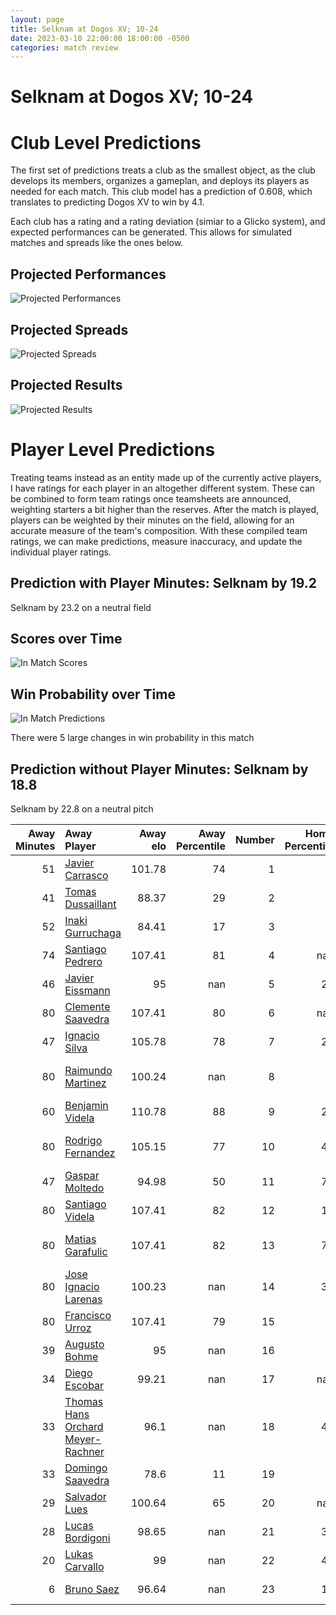 ```yaml
---  
layout: page  
title: Selknam at Dogos XV; 10-24  
date: 2023-03-10 22:00:00 18:00:00 -0500  
categories: match review  
---
```

# Selknam at Dogos XV; 10-24

# Club Level Predictions


The first set of predictions treats a club as the smallest object, as the club develops its members, organizes a gameplan, and deploys its players as needed for each match. This club model has a prediction of 0.608, which translates to predicting Dogos XV to win by 4.1.

Each club has a rating and a rating deviation (simiar to a Glicko system), and expected performances can be generated. This allows for simulated matches and spreads like the ones below.
## Projected Performances


![Projected Performances](plots/performances_2023-03-10-DogosXV-Selknam.png)
## Projected Spreads


![Projected Spreads](plots/spreads_2023-03-10-DogosXV-Selknam.png)
## Projected Results


![Projected Results](plots/resultbar_2023-03-10-DogosXV-Selknam.png)
# Player Level Predictions


Treating teams instead as an entity made up of the currently active players, I have ratings for each player in an altogether different system. These can be combined to form team ratings once teamsheets are announced, weighting starters a bit higher than the reserves. After the match is played, players can be weighted by their minutes on the field, allowing for an accurate measure of the team's composition. With these compiled team ratings, we can make predictions, measure inaccuracy, and update the individual player ratings.
## Prediction with Player Minutes: Selknam by 19.2


Selknam by 23.2 on a neutral field
## Scores over Time


![In Match Scores](plots/recap_scores_2023-03-10-DogosXV-Selknam.png)
## Win Probability over Time


![In Match Predictions](plots/recap_prob_2023-03-10-DogosXV-Selknam.png)

There were 5 large changes in win probability in this match
## Prediction without Player Minutes: Selknam by 18.8


Selknam by 22.8 on a neutral pitch



|   Away Minutes | Away Player                                                                                     |   Away elo |   Away Percentile |   Number |   Home Percentile |   Home elo | Home Player                                                                      |   Home Minutes |
|---------------:|:------------------------------------------------------------------------------------------------|-----------:|------------------:|---------:|------------------:|-----------:|:---------------------------------------------------------------------------------|---------------:|
|             51 | [Javier Carrasco](..//playerfiles//JavierCarrasco_cleaned.md)                                   |     101.78 |                74 |        1 |                 9 |      78.19 | [Santiago Pulella](..//playerfiles//SantiagoPulella_cleaned.md)                  |             72 |
|             41 | [Tomas Dussaillant](..//playerfiles//TomasDussaillant_cleaned.md)                               |      88.37 |                29 |        2 |                 9 |      74.35 | [Boris Wenger](..//playerfiles//BorisWenger_cleaned.md)                          |             71 |
|             52 | [Inaki Gurruchaga](..//playerfiles//InakiGurruchaga_cleaned.md)                                 |      84.41 |                17 |        3 |                 7 |      72.01 | [Octavio Filippa](..//playerfiles//OctavioFilippa_cleaned.md)                    |             58 |
|             74 | [Santiago Pedrero](..//playerfiles//SantiagoPedrero_cleaned.md)                                 |     107.41 |                81 |        4 |               nan |      95    | [Lautaro Simes](..//playerfiles//LautaroSimes_cleaned.md)                        |             46 |
|             46 | [Javier Eissmann](..//playerfiles//JavierEissmann_cleaned.md)                                   |      95    |               nan |        5 |                28 |      88.62 | [Franco Molina](..//playerfiles//FrancoMolina_cleaned.md)                        |             80 |
|             80 | [Clemente Saavedra](..//playerfiles//ClementeSaavedra_cleaned.md)                               |     107.41 |                80 |        6 |               nan |      91.55 | [Manuel Todaro](..//playerfiles//ManuelTodaro_cleaned.md)                        |             59 |
|             47 | [Ignacio Silva](..//playerfiles//IgnacioSilva_cleaned.md)                                       |     105.78 |                78 |        7 |                23 |      86.62 | [Efrain Elias](..//playerfiles//EfrainElias_cleaned.md)                          |             80 |
|             80 | [Raimundo Martinez](..//playerfiles//RaimundoMartinez_cleaned.md)                               |     100.24 |               nan |        8 |                 4 |      71.91 | [Ignacio Jose Gandini](..//playerfiles//IgnacioJoseGandini_cleaned.md)           |             80 |
|             60 | [Benjamin Videla](..//playerfiles//BenjaminVidela_cleaned.md)                                   |     110.78 |                88 |        9 |                28 |      87.8  | [Agustin Moyano](..//playerfiles//AgustinMoyano_cleaned.md)                      |             76 |
|             80 | [Rodrigo Fernandez](..//playerfiles//RodrigoFernandez_cleaned.md)                               |     105.15 |                77 |       10 |                45 |      93.57 | [Julian Ignacio Hernandez](..//playerfiles//JulianIgnacioHernandez_cleaned.md)   |             80 |
|             47 | [Gaspar Moltedo](..//playerfiles//GasparMoltedo_cleaned.md)                                     |      94.98 |                50 |       11 |                76 |     104.36 | [Ernesto Giudice](..//playerfiles//ErnestoGiudice_cleaned.md)                    |             80 |
|             80 | [Santiago Videla](..//playerfiles//SantiagoVidela_cleaned.md)                                   |     107.41 |                82 |       12 |                11 |      79.24 | [Leonardo Gea Salim](..//playerfiles//LeonardoGeaSalim_cleaned.md)               |             64 |
|             80 | [Matias Garafulic](..//playerfiles//MatiasGarafulic_cleaned.md)                                 |     107.41 |                82 |       13 |                70 |     101.72 | [Faustino Sánchez Valarolo](..//playerfiles//FaustinoSánchezValarolo_cleaned.md) |             80 |
|             80 | [Jose Ignacio Larenas](..//playerfiles//JoseIgnacioLarenas_cleaned.md)                          |     100.23 |               nan |       14 |                35 |      88.62 | [Mateo Soler](..//playerfiles//MateoSoler_cleaned.md)                            |             80 |
|             80 | [Francisco Urroz](..//playerfiles//FranciscoUrroz_cleaned.md)                                   |     107.41 |                79 |       15 |                 9 |      71.94 | [Franco Giudice](..//playerfiles//FrancoGiudice_cleaned.md)                      |             55 |
|             39 | [Augusto Bohme](..//playerfiles//AugustoBohme_cleaned.md)                                       |      95    |               nan |       16 |                 3 |      61.19 | [Gregorio Hernandez](..//playerfiles//GregorioHernandez_cleaned.md)              |             34 |
|             34 | [Diego Escobar](..//playerfiles//DiegoEscobar_cleaned.md)                                       |      99.21 |               nan |       17 |               nan |      96.75 | [Juan Baronio](..//playerfiles//JuanBaronio_cleaned.md)                          |             25 |
|             33 | [Thomas Hans Orchard Meyer-Rachner](..//playerfiles//ThomasHansOrchardMeyer-Rachner_cleaned.md) |      96.1  |               nan |       18 |                44 |      93.21 | [Ramiro Valdes Iribarren](..//playerfiles//RamiroValdesIribarren_cleaned.md)     |             22 |
|             33 | [Domingo Saavedra](..//playerfiles//DomingoSaavedra_cleaned.md)                                 |      78.6  |                11 |       19 |                 7 |      76.23 | [Aitor Bildosola](..//playerfiles//AitorBildosola_cleaned.md)                    |             21 |
|             29 | [Salvador Lues](..//playerfiles//SalvadorLues_cleaned.md)                                       |     100.64 |                65 |       20 |               nan |      95    | [Felipe Mallia](..//playerfiles//FelipeMallia_cleaned.md)                        |             16 |
|             28 | [Lucas Bordigoni](..//playerfiles//LucasBordigoni_cleaned.md)                                   |      98.65 |               nan |       21 |                33 |      90.09 | [Roman Pretz](..//playerfiles//RomanPretz_cleaned.md)                            |              9 |
|             20 | [Lukas Carvallo](..//playerfiles//LukasCarvallo_cleaned.md)                                     |      99    |               nan |       22 |                43 |      92.27 | [Tomas Bartolini](..//playerfiles//TomasBartolini_cleaned.md)                    |              8 |
|              6 | [Bruno Saez](..//playerfiles//BrunoSaez_cleaned.md)                                             |      96.64 |               nan |       23 |                12 |      77.43 | [Juan Cruz Strada](..//playerfiles//JuanCruzStrada_cleaned.md)                   |              4 |

